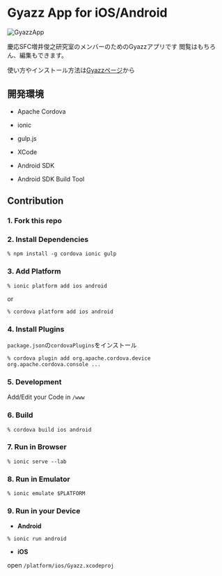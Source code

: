 # Gyazz App for iOS/Android

![GyazzApp](http://i.gyazo.com/5aa64932df88f913b9122a91d8822cba.png)


慶応SFC増井俊之研究室のメンバーのためのGyazzアプリです
閲覧はもちろん、編集もできます。


使い方やインストール方法は[Gyazzページ](http://gyazz.masuilab.org/%E5%A2%97%E4%BA%95%E7%A0%94/GyazzApp)から

## 開発環境

- Apache Cordova

- ionic

- gulp.js

- XCode

- Android SDK

- Android SDK Build Tool


## Contribution

### 1. Fork this repo

### 2. Install Dependencies

```
% npm install -g cordova ionic gulp
```

### 3. Add Platform

```
% ionic platform add ios android
```

or

```
% cordova platform add ios android
```

### 4. Install Plugins

```package.json```の```cordovaPlugins```をインストール

```
% cordova plugin add org.apache.cordova.device org.apache.cordova.console ...
```

### 5. Development

Add/Edit your Code in ```/www```


### 6. Build

```
% cordova build ios android
```


### 7. Run in Browser

```
% ionic serve --lab
```


### 8. Run in Emulator

```
% ionic emulate $PLATFORM
```


### 9. Run in your Device

- **Android**

```
% ionic run android
```

- **iOS**

open ```/platform/ios/Gyazz.xcodeproj```


